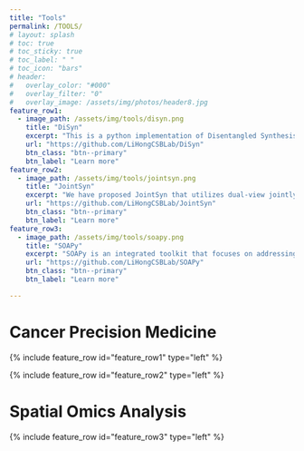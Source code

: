```yaml
---
title: "Tools"
permalink: /TOOLS/
# layout: splash
# toc: true
# toc_sticky: true
# toc_label: " "
# toc_icon: "bars"
# header:
#   overlay_color: "#000"
#   overlay_filter: "0"
#   overlay_image: /assets/img/photos/header8.jpg
feature_row1:
  - image_path: /assets/img/tools/disyn.png
    title: "DiSyn"
    excerpt: "This is a python implementation of Disentangled Synthesis Transfer Network (DiSyn) which enhances generalizability of drug response prediction by extracting features related and unrelated to drug responses to synthesize new training samples and improve prediction accuracy of label-scarce target domains."
    url: "https://github.com/LiHongCSBLab/DiSyn"
    btn_class: "btn--primary"
    btn_label: "Learn more"
feature_row2:
  - image_path: /assets/img/tools/jointsyn.png
    title: "JointSyn"
    excerpt: "We have proposed JointSyn that utilizes dual-view jointly learning to predict sample-specific effects of drug combination from drug and cell features. JointSyn capture the drug synergy related features from two views. One view is the embedding of drug combination on cancer cell lines, and the other view is the combination of two drugs' embeddings on cancer cell lines. Finally, the prediction net uses the features learned from the two views to predict the drug synergy of the drug combination on the cell line."
    url: "https://github.com/LiHongCSBLab/JointSyn"
    btn_class: "btn--primary"
    btn_label: "Learn more"
feature_row3:
  - image_path: /assets/img/tools/soapy.png
    title: "SOAPy"
    excerpt: "SOAPy is an integrated toolkit that focuses on addressing spatial heterogeneity. SOAPy contains four data preprocessing modules (“Data Import”, “spatial network”, and “Spatial Domain”), three modules for analyzing spatial expression patterns of genes (“Spatial Variation”, “Spatial Tendency”, and “Spatiotemporal Pattern”), two modules for analyzing the spatial architecture of cells (“Spatial Proximity”, “Spatial Composition”), and two module for analyzing Spatial Communication."
    url: "https://github.com/LiHongCSBLab/SOAPy"
    btn_class: "btn--primary"
    btn_label: "Learn more"      

---
```


# Cancer Precision Medicine

{% include feature_row id="feature_row1" type="left" %}

{% include feature_row id="feature_row2" type="left" %}

# Spatial Omics Analysis

{% include feature_row id="feature_row3" type="left" %}
